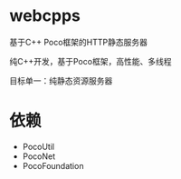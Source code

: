 # webcpps
基于C++ Poco框架的HTTP静态服务器

纯C++开发，基于Poco框架，高性能、多线程

目标单一：纯静态资源服务器

# 依赖
* PocoUtil 
* PocoNet 
* PocoFoundation

